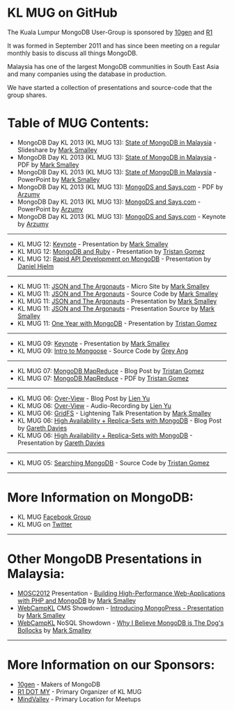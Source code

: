# KL MUG on GitHub

The Kuala Lumpur MongoDB User-Group is sponsored by [10gen](http://10gen.com) and [R1](http://r1.my)

It was formed in September 2011 and has since been meeting on a regular monthly basis to discuss all things MongoDB.

Malaysia has one of the largest MongoDB communities in South East Asia and many companies using the database in production.

We have started a collection of presentations and source-code that the group shares.

# Table of MUG Contents:

* MongoDB Day KL 2013 (KL MUG 13): [State of MongoDB in Malaysia](http://www.slideshare.net/marksmalley1/kl-mug13) - Slideshare by [Mark Smalley](http://twitter.com/m_smalley)
* MongoDB Day KL 2013 (KL MUG 13): [State of MongoDB in Malaysia](https://github.com/r1dotmy/klmugs/blob/master/presentations/mongo-days-2013/KL-MUG-13.pdf) - PDF by [Mark Smalley](http://twitter.com/m_smalley)
* MongoDB Day KL 2013 (KL MUG 13): [State of MongoDB in Malaysia](https://github.com/r1dotmy/klmugs/blob/master/presentations/mongo-days-2013/KL-MUG-13.pptx) - PowerPoint by [Mark Smalley](http://twitter.com/m_smalley)
* MongoDB Day KL 2013 (KL MUG 13): [MongoDS and Says.com](https://github.com/r1dotmy/klmugs/blob/master/presentations/mongo-days-2013/KL-MUG-13.pptx) - PDF by [Arzumy](http://twitter.com/arzumy)
* MongoDB Day KL 2013 (KL MUG 13): [MongoDS and Says.com](https://github.com/r1dotmy/klmugs/blob/master/presentations/mongo-days-2013/SAYS-KLMUG-March.ppt) - PowerPoint by [Arzumy](http://twitter.com/arzumy)
* MongoDB Day KL 2013 (KL MUG 13): [MongoDS and Says.com](https://github.com/r1dotmy/klmugs/blob/master/presentations/mongo-days-2013/SAYS-KLMUG-March.key) - Keynote by [Arzumy](http://twitter.com/arzumy)

-------------------------------------------------------------------------

* KL MUG 12: [Keynote](http://www.slideshare.net/marksmalley1/kl-mug12) - Presentation by [Mark Smalley](http://twitter.com/m_smalley)
* KL MUG 12: [MongoDB and Ruby](http://www.slideshare.net/parasquid1/one-year-with-mongo-db-klmug-presentation) - Presentation by [Tristan Gomez](http://twitter.com/parasquid)
* KL MUG 12: [Rapid API Development on MongoDB](http://www.slideshare.net/hjelmdaniel/rapid-api-development-on-mongo-db) - Presentation by [Daniel Hjelm](http://twitter.com/dhjelm)

-------------------------------------------------------------------------

* KL MUG 11: [JSON and The Argonauts](http://r1.my/klmug/11/) - Micro Site by [Mark Smalley](http://twitter.com/m_smalley)
* KL MUG 11: [JSON and The Argonauts](https://github.com/r1dotmy/klmugs/tree/master/source-code/klmug-11) - Source Code by [Mark Smalley](http://twitter.com/m_smalley)
* KL MUG 11: [JSON and The Argonauts](http://www.slideshare.net/marksmalley1/json-and-the-argonauts) - Presentation by [Mark Smalley](http://twitter.com/m_smalley)
* KL MUG 11: [JSON and The Argonauts](https://github.com/r1dotmy/klmugs/tree/master/presentations/klmug-11) - Presentation Source by [Mark Smalley](http://twitter.com/m_smalley)
* KL MUG 11: [One Year with MongoDB](http://www.slideshare.net/parasquid1/one-year-with-mongo-db-klmug-presentation) - Presentation by [Tristan Gomez](http://twitter.com/parasquid)

-------------------------------------------------------------------------

* KL MUG 09: [Keynote](http://www.slideshare.net/marksmalley1/kl-mug-9) - Presentation by [Mark Smalley](http://twitter.com/m_smalley)
* KL MUG 09: [Intro to Mongoose](https://github.com/conancat/klmug-mongoose) - Source Code by [Grey Ang](http://twitter.com/conancat)

-------------------------------------------------------------------------

* KL MUG 07: [MongoDB MapReduce](http://plan49.com/presentations/klmug-mapreduce) - Blog Post by [Tristan Gomez](http://twitter.com/parasquid)
* KL MUG 07: [MongoDB MapReduce](http://plan49.com/attachments/klmug-mapreduce.pdf) - PDF by [Tristan Gomez](http://twitter.com/parasquid)

-------------------------------------------------------------------------

* KL MUG 06: [Over-View](http://www.joshuatly.com/kuala-lumpur-mongodb-user-group-6-notes-recording/) - Blog Post by [Lien Yu](http://twitter.com/joshualty)
* KL MUG 06: [Over-View](http://dl.dropbox.com/u/5677336/KLMUG-2012-05.mp3) - Audio-Recording by [Lien Yu](http://twitter.com/joshualty)
* KL MUG 06: [GridFS](http://www.slideshare.net/marksmalley1/serving-images-with-gridfs) - Lightening Talk Presentation by [Mark Smalley](http://twitter.com/m_smalley)
* KL MUG 06: [High Availability + Replica-Sets with MongoDB](http://www.shaolintiger.com/2012/05/07/high-availability-mongodb-replica-sets-a-how-to-kinda-tutorial/) - Blog Post by [Gareth Davies](http://twitter.com/shaolintiger)
* KL MUG 06: [High Availability + Replica-Sets with MongoDB](http://www.slideshare.net/shaolintiger/high-availabiltity-replica-sets-with-mongodb) - Presentation by [Gareth Davies](http://twitter.com/shaolintiger)

-------------------------------------------------------------------------

* KL MUG 05: [Searching MongoDB](https://www.dropbox.com/sh/njuy7onxvoft1du/loOZnsf6wp) - Source Code by [Tristan Gomez](http://twitter.com/parasquid)

-------------------------------------------------------------------------

# More Information on MongoDB:
* KL MUG [Facebook Group](https://facebook.com/groups/klmug/)
* KL MUG on [Twitter](https://twitter.com/klmug/)

-------------------------------------------------------------------------

# Other MongoDB Presentations in Malaysia:
* [MOSC2012](http://mosc.my) Presentation - [Building High-Performance Web-Applications with PHP and MongoDB](http://www.slideshare.net/r1dotmy/mosc2012-building-highperformance-webapplication-with-php-mongodb) by [Mark Smalley](http://twitter.com/m_smalley)
* [WebCampKL](http://webcamp.my) CMS Showdown - [Introducing MongoPress - Presentation](http://www.slideshare.net/marksmalley1/introducing-mongopress) by [Mark Smalley](http://twitter.com/m_smalley)
* [WebCampKL](http://webcamp.my) NoSQL Showdown - [Why I Believe MongoDB is The Dog's Bollocks](http://www.slideshare.net/marksmalley1/why-i-believe-mongodb-is-the-dogs-bollocks) by [Mark Smalley](http://twitter.com/m_smalley)

-------------------------------------------------------------------------

# More Information on our Sponsors:
* [10gen](https://10gen.com)  - Makers of MongoDB
* [R1 DOT MY](https://r1.my) - Primary Organizer of KL MUG
* [MindValley](https://mindvalley.com) - Primary Location for Meetups